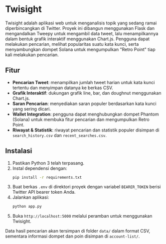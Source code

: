 # Twisight

Twisight adalah aplikasi web untuk menganalisis topik yang sedang ramai diperbincangkan di Twitter. Proyek ini dibangun menggunakan Flask dan mengandalkan Tweepy untuk mengambil data tweet, lalu menampilkannya dalam bentuk grafik interaktif menggunakan Chart.js. Pengguna dapat melakukan pencarian, melihat popularitas suatu kata kunci, serta menyambungkan dompet Solana untuk mengumpulkan "Retro Point" tiap kali melakukan pencarian.

## Fitur

- **Pencarian Tweet**: menampilkan jumlah tweet harian untuk kata kunci tertentu dan menyimpan datanya ke berkas CSV.
- **Grafik Interaktif**: dukungan grafik line, bar, dan doughnut menggunakan Chart.js.
- **Saran Pencarian**: menyediakan saran populer berdasarkan kata kunci yang sering dicari.
- **Wallet Integration**: pengguna dapat menghubungkan dompet Phantom (Solana) untuk membuka fitur pencarian dan mengumpulkan Retro Point.
- **Riwayat & Statistik**: riwayat pencarian dan statistik populer disimpan di `search_history.csv` dan `recent_searches.csv`.

## Instalasi

1. Pastikan Python 3 telah terpasang.
2. Instal dependensi dengan:
   ```bash
   pip install -r requirements.txt
   ```
3. Buat berkas `.env` di direktori proyek dengan variabel `BEARER_TOKEN` berisi Twitter API bearer token Anda.
4. Jalankan aplikasi:
   ```bash
   python app.py
   ```
5. Buka `http://localhost:5000` melalui peramban untuk menggunakan Twisight.

Data hasil pencarian akan tersimpan di folder `data/` dalam format CSV, sementara informasi dompet dan poin disimpan di `account-list/`.

